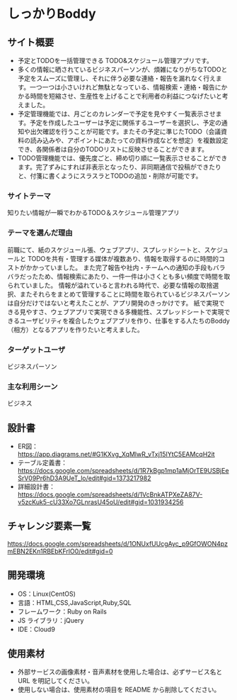 # しっかりBoddy

## サイト概要

- 予定とTODOを一括管理できる TODO&スケジュール管理アプリです。
- 多くの情報に晒されているビジネスパーソンが、煩雑になりがちなTODOと予定をスムーズに管理し、それに伴う必要な連絡・報告を漏れなく行えます。一つ一つは小さいけれど無駄となっている、情報検索・連絡・報告にかかる時間を短縮させ、生産性を上げることで利用者の利益につなげたいと考えました。
- 予定管理機能では、月ごとのカレンダーで予定を見やすく一覧表示させます。予定を作成したユーザーは予定に関係するユーザーを選択し、予定の通知や出欠確認を行うことが可能です。またその予定に準じたTODO（会議資料の読み込みや、アポイントにあたっての資料作成などを想定）を複数設定でき、各関係者は自分のTODOリストに反映させることができます。
- TODO管理機能では、優先度ごと、締め切り順に一覧表示させることができます。完了ずみにすれば非表示となったり、非同期通信で投稿ができたりと、付箋に書くようにスラスラとTODOの追加・削除が可能です。


### サイトテーマ

知りたい情報が一瞬でわかるTODO＆スケジュール管理アプリ

### テーマを選んだ理由

前職にて、紙のスケジュール張、ウェブアプリ、スプレッドシートと、スケジュールと TODOを共有・管理する媒体が複数あり、情報を取得するのに時間的コストがかかっていました。
また完了報告や社内・チームへの通知の手段もバラバラだったため、情報検索にあたり、一件一件は小さくとも多い頻度で時間を取られていました。
情報が溢れていると言われる時代で、必要な情報の取捨選択、またそれらをまとめて管理することに時間を取られているビジネスパーソンは自分だけではないと考えたことが、アプリ開発のきっかけです。
紙で実現できる見やすさ、ウェブアプリで実現できる多機能性、スプレッドシートで実現できるユーザビリティを複合したウェブアプリを作り、仕事をする人たちのBoddy（相方）となるアプリを作りたいと考えました。

### ターゲットユーザ

ビジネスパーソン

### 主な利用シーン

ビジネス

## 設計書
- ER図：https://app.diagrams.net/#G1KXvg_XqMlwR_vTxj15IYtC5EAMcqH2it
- テーブル定義書：https://docs.google.com/spreadsheets/d/1R7kBgp1mp1aMjOrTE9USBjEeSrV09Pr6hD3A9UeT_lo/edit#gid=1373217982
- 詳細設計書：https://docs.google.com/spreadsheets/d/1VcBnkATPXeZA87V-v5zcKuk5-cU33Xo7GLnrasU45oU/edit#gid=1031934256

## チャレンジ要素一覧

https://docs.google.com/spreadsheets/d/1ONUxfUUcgAyc_p9GfOWON4pzmEBN2EKn1RBEbKFrlO0/edit#gid=0

## 開発環境

- OS：Linux(CentOS)
- 言語：HTML,CSS,JavaScript,Ruby,SQL
- フレームワーク：Ruby on Rails
- JS ライブラリ：jQuery
- IDE：Cloud9

## 使用素材

- 外部サービスの画像素材・音声素材を使用した場合は、必ずサービス名と URL を明記してください。
- 使用しない場合は、使用素材の項目を README から削除してください。
